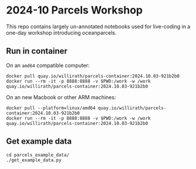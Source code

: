 # 2024-10 Parcels Workshop

This repo contains largely un-annotated notebooks used for live-coding in a one-day workshop introducing oceanparcels.

## Run in container

On an `amd64` compatible computer:
```shell
docker pull quay.io/willirath/parcels-container:2024.10.03-921b2b0
docker run --rm -it -p 8888:8888 -v $PWD:/work -w /work quay.io/willirath/parcels-container:2024.10.03-921b2b0
```

On an new Macbook or other ARM machines:
```shell
docker pull --platform=linux/amd64 quay.io/willirath/parcels-container:2024.10.03-921b2b0
docker run --rm -it -p 8888:8888 -v $PWD:/work -w /work quay.io/willirath/parcels-container:2024.10.03-921b2b0
```

## Get example data

```shell
cd parcels_example_data/
./get_example_data.py
```